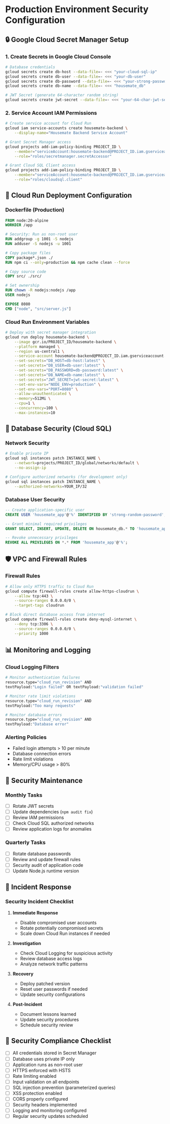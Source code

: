 # Production Environment Security Configuration

## 🔒 Google Cloud Secret Manager Setup

### 1. Create Secrets in Google Cloud Console
```bash
# Database credentials
gcloud secrets create db-host --data-file=- <<< "your-cloud-sql-ip"
gcloud secrets create db-user --data-file=- <<< "your-db-user"
gcloud secrets create db-password --data-file=- <<< "your-strong-password"
gcloud secrets create db-name --data-file=- <<< "housemate_db"

# JWT Secret (generate 64-character random string)
gcloud secrets create jwt-secret --data-file=- <<< "your-64-char-jwt-secret"
```

### 2. Service Account IAM Permissions
```bash
# Create service account for Cloud Run
gcloud iam service-accounts create housemate-backend \
    --display-name="Housemate Backend Service Account"

# Grant Secret Manager access
gcloud projects add-iam-policy-binding PROJECT_ID \
    --member="serviceAccount:housemate-backend@PROJECT_ID.iam.gserviceaccount.com" \
    --role="roles/secretmanager.secretAccessor"

# Grant Cloud SQL Client access
gcloud projects add-iam-policy-binding PROJECT_ID \
    --member="serviceAccount:housemate-backend@PROJECT_ID.iam.gserviceaccount.com" \
    --role="roles/cloudsql.client"
```

## 🚀 Cloud Run Deployment Configuration

### Dockerfile (Production)
```dockerfile
FROM node:20-alpine
WORKDIR /app

# Security: Run as non-root user
RUN addgroup -g 1001 -S nodejs
RUN adduser -S nodejs -u 1001

# Copy package files
COPY package*.json ./
RUN npm ci --only=production && npm cache clean --force

# Copy source code
COPY src/ ./src/

# Set ownership
RUN chown -R nodejs:nodejs /app
USER nodejs

EXPOSE 8080
CMD ["node", "src/server.js"]
```

### Cloud Run Environment Variables
```bash
# Deploy with secret manager integration
gcloud run deploy housemate-backend \
    --image gcr.io/PROJECT_ID/housemate-backend \
    --platform managed \
    --region us-central1 \
    --service-account housemate-backend@PROJECT_ID.iam.gserviceaccount.com \
    --set-secrets="DB_HOST=db-host:latest" \
    --set-secrets="DB_USER=db-user:latest" \
    --set-secrets="DB_PASSWORD=db-password:latest" \
    --set-secrets="DB_NAME=db-name:latest" \
    --set-secrets="JWT_SECRET=jwt-secret:latest" \
    --set-env-vars="NODE_ENV=production" \
    --set-env-vars="PORT=8080" \
    --allow-unauthenticated \
    --memory=512Mi \
    --cpu=1 \
    --concurrency=100 \
    --max-instances=10
```

## 🔐 Database Security (Cloud SQL)

### Network Security
```bash
# Enable private IP
gcloud sql instances patch INSTANCE_NAME \
    --network=projects/PROJECT_ID/global/networks/default \
    --no-assign-ip

# Configure authorized networks (for development only)
gcloud sql instances patch INSTANCE_NAME \
    --authorized-networks=YOUR_IP/32
```

### Database User Security
```sql
-- Create application-specific user
CREATE USER 'housemate_app'@'%' IDENTIFIED BY 'strong-random-password';

-- Grant minimal required privileges
GRANT SELECT, INSERT, UPDATE, DELETE ON housemate_db.* TO 'housemate_app'@'%';

-- Revoke unnecessary privileges
REVOKE ALL PRIVILEGES ON *.* FROM 'housemate_app'@'%';
```

## 🛡️ VPC and Firewall Rules

### Firewall Rules
```bash
# Allow only HTTPS traffic to Cloud Run
gcloud compute firewall-rules create allow-https-cloudrun \
    --allow tcp:443 \
    --source-ranges 0.0.0.0/0 \
    --target-tags cloudrun

# Block direct database access from internet
gcloud compute firewall-rules create deny-mysql-internet \
    --deny tcp:3306 \
    --source-ranges 0.0.0.0/0 \
    --priority 1000
```

## 📊 Monitoring and Logging

### Cloud Logging Filters
```bash
# Monitor authentication failures
resource.type="cloud_run_revision" AND
textPayload:"Login failed" OR textPayload:"validation failed"

# Monitor rate limit violations
resource.type="cloud_run_revision" AND
textPayload:"Too many requests"

# Monitor database errors
resource.type="cloud_run_revision" AND
textPayload:"Database error"
```

### Alerting Policies
- Failed login attempts > 10 per minute
- Database connection errors
- Rate limit violations
- Memory/CPU usage > 80%

## 🔄 Security Maintenance

### Monthly Tasks
- [ ] Rotate JWT secrets
- [ ] Update dependencies (`npm audit fix`)
- [ ] Review IAM permissions
- [ ] Check Cloud SQL authorized networks
- [ ] Review application logs for anomalies

### Quarterly Tasks
- [ ] Rotate database passwords
- [ ] Review and update firewall rules
- [ ] Security audit of application code
- [ ] Update Node.js runtime version

## 🚨 Incident Response

### Security Incident Checklist
1. **Immediate Response**
   - Disable compromised user accounts
   - Rotate potentially compromised secrets
   - Scale down Cloud Run instances if needed

2. **Investigation**
   - Check Cloud Logging for suspicious activity
   - Review database access logs
   - Analyze network traffic patterns

3. **Recovery**
   - Deploy patched version
   - Reset user passwords if needed
   - Update security configurations

4. **Post-Incident**
   - Document lessons learned
   - Update security procedures
   - Schedule security review

## 📝 Security Compliance Checklist

- [ ] All credentials stored in Secret Manager
- [ ] Database uses private IP only
- [ ] Application runs as non-root user
- [ ] HTTPS enforced with HSTS
- [ ] Rate limiting enabled
- [ ] Input validation on all endpoints
- [ ] SQL injection prevention (parameterized queries)
- [ ] XSS protection enabled
- [ ] CORS properly configured
- [ ] Security headers implemented
- [ ] Logging and monitoring configured
- [ ] Regular security updates scheduled